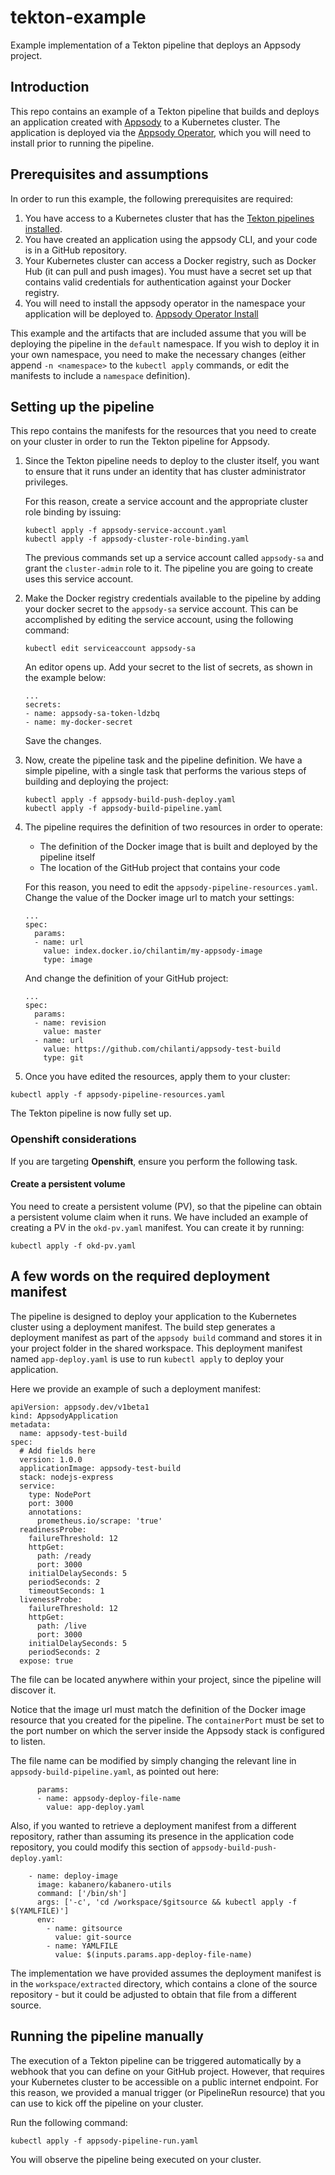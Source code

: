 # tekton-example
Example implementation of a Tekton pipeline that deploys an Appsody project.

## Introduction
This repo contains an example of a Tekton pipeline that builds and deploys an application created with [Appsody](https://github.com/appsody/appsody) to a Kubernetes cluster. The application is deployed via the [Appsody Operator](https://github.com/appsody/appsody-operator), which you will need to install prior to running the pipeline.

## Prerequisites and assumptions
In order to run this example, the following prerequisites are required:
1) You have access to a Kubernetes cluster that has the [Tekton pipelines installed](https://github.com/tektoncd/pipeline/blob/master/docs/install.md).
1) You have created an application using the appsody CLI, and your code is in a GitHub repository.
1) Your Kubernetes cluster can access a Docker registry, such as Docker Hub (it can pull and push images). You must have a secret set up that contains valid credentials for authentication against your Docker registry.
1) You will need to install the appsody operator in the namespace your application will be deployed to. [Appsody Operator Install](https://appsody.dev/docs/using-appsody/building-and-deploying/#using-the-appsody-operator-commands)

This example and the artifacts that are included assume that you will be deploying the pipeline in the `default` namespace. If you wish to deploy it in your own namespace, you need to make the necessary changes (either append `-n <namespace>` to the `kubectl apply` commands, or edit the manifests to include a `namespace` definition).

## Setting up the pipeline
This repo contains the manifests for the resources that you need to create on your cluster in order to run the Tekton pipeline for Appsody.

1) Since the Tekton pipeline needs to deploy to the cluster itself, you want to ensure that it runs under an identity that has cluster administrator privileges.

    For this reason, create a service account and the appropriate cluster role binding by issuing:
    ```
    kubectl apply -f appsody-service-account.yaml
    kubectl apply -f appsody-cluster-role-binding.yaml
    ```
    The previous commands set up a service account called `appsody-sa` and grant the `cluster-admin` role to it. The pipeline you are going to create uses this service account. 

1) Make the Docker registry credentials available to the pipeline by adding your docker secret to the `appsody-sa` service account. This can be accomplished by editing the service account, using the following command:
    ```
    kubectl edit serviceaccount appsody-sa
    ```
    An editor opens up. Add your secret to the list of secrets, as shown in the example below: 
    ```
    ...
    secrets:
    - name: appsody-sa-token-ldzbq
    - name: my-docker-secret
    ```
    Save the changes. 

1) Now, create the pipeline task and the pipeline definition. We have a simple pipeline, with a single task that performs the various steps of building and deploying the project:
    ```
    kubectl apply -f appsody-build-push-deploy.yaml
    kubectl apply -f appsody-build-pipeline.yaml
    ```


1) The pipeline requires the definition of two resources in order to operate:
    * The definition of the Docker image that is built and deployed by the pipeline itself
    * The location of the GitHub project that contains your code

    For this reason, you need to edit the `appsody-pipeline-resources.yaml`. Change the value of the Docker image url to match your settings:
    ```
    ...
    spec:
      params:
      - name: url
        value: index.docker.io/chilantim/my-appsody-image
        type: image
    ```
    And change the definition of your GitHub project:
    ```
    ...
    spec:
      params:
      - name: revision
        value: master
      - name: url
        value: https://github.com/chilanti/appsody-test-build    
        type: git
    ```
1) Once you have edited the resources, apply them to your cluster:
  ```
  kubectl apply -f appsody-pipeline-resources.yaml
  ```
  The Tekton pipeline is now fully set up.
### Openshift considerations
If you are targeting **Openshift**, ensure you perform the following task.
    
  #### Create a persistent volume
  You need to create a persistent volume (PV), so that the pipeline can obtain a persistent volume claim when it runs. We have included an example of creating a PV in the `okd-pv.yaml` manifest. You can create it by running:
  ```
  kubectl apply -f okd-pv.yaml
  ```

## A few words on the required deployment manifest
The pipeline is designed to deploy your application to the Kubernetes cluster using a deployment manifest. The build step generates a deployment manifest as part of the `appsody build` command and stores it in your project folder in the shared workspace. This deployment manifest named `app-deploy.yaml` is use to run `kubectl apply` to deploy your application.

Here we provide an example of such a deployment manifest:
```
apiVersion: appsody.dev/v1beta1
kind: AppsodyApplication
metadata:
  name: appsody-test-build
spec:
  # Add fields here
  version: 1.0.0
  applicationImage: appsody-test-build 
  stack: nodejs-express
  service:
    type: NodePort
    port: 3000
    annotations:
      prometheus.io/scrape: 'true'
  readinessProbe:
    failureThreshold: 12
    httpGet:
      path: /ready
      port: 3000
    initialDelaySeconds: 5
    periodSeconds: 2
    timeoutSeconds: 1
  livenessProbe:
    failureThreshold: 12
    httpGet:
      path: /live
      port: 3000
    initialDelaySeconds: 5
    periodSeconds: 2
  expose: true
```
The file can be located anywhere within your project, since the pipeline will discover it. 

Notice that the image url must match the definition of the Docker image resource that you created for the pipeline. The `containerPort` must be set to the port number on which the server inside the Appsody stack is configured to listen.

The file name can be modified by simply changing the relevant line in `appsody-build-pipeline.yaml`, as pointed out here:
```
      params:
      - name: appsody-deploy-file-name
        value: app-deploy.yaml
```
Also, if you wanted to retrieve a deployment manifest from a different repository, rather than assuming its presence in the application code repository, you could modify this section of `appsody-build-push-deploy.yaml`:
```
    - name: deploy-image
      image: kabanero/kabanero-utils
      command: ['/bin/sh']
      args: ['-c', 'cd /workspace/$gitsource && kubectl apply -f $(YAMLFILE)']
      env:
        - name: gitsource
          value: git-source
        - name: YAMLFILE
          value: $(inputs.params.app-deploy-file-name)
```
The implementation we have provided assumes the deployment manifest is in the `workspace/extracted` directory, which contains a clone of the source repository - but it could be adjusted to obtain that file from a different source. 

## Running the pipeline manually
The execution of a Tekton pipeline can be triggered automatically by a webhook that you can define on your GitHub project. However, that requires your Kubernetes cluster to be accessible on a public internet endpoint. For this reason, we provided a manual trigger (or PipelineRun resource) that you can use to kick off the pipeline on your cluster.

Run the following command:
```
kubectl apply -f appsody-pipeline-run.yaml
```
You will observe the pipeline being executed on your cluster.
